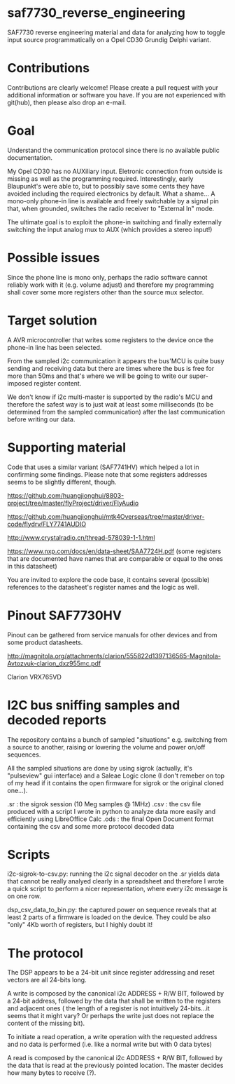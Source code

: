 # saf7730_reverse_engineering
SAF7730 reverse engineering material and data for analyzing how to toggle input source programmatically on a Opel CD30 Grundig Delphi variant.

# Contributions

Contributions are clearly welcome! Please create a pull request with your additional information or software you have. If you are not experienced with git(hub), then please also drop an e-mail. 

# Goal
Understand the communication protocol since there is no available public documentation.

My Opel CD30 has no AUXiliary input. Eletronic connection from outside is missing as well as the programming required. Interestingly, early Blaupunkt's were able to, but to possibly save some cents they have avoided including the required electronics by default. What a shame... A mono-only phone-in line is available and freely switchable by a signal pin that, when grounded, switches the radio receiver to "External In" mode.

The ultimate goal is to exploit the phone-in switching and finally externally switching the input analog mux to AUX (which provides a stereo input!)

# Possible issues

Since the phone line is mono only, perhaps the radio software cannot reliably work with it (e.g. volume adjust) and therefore my programming shall cover some more registers other than the source mux selector.

# Target solution

A AVR microcontroller that writes some registers to the device once the phone-in line has been selected.

From the sampled i2c communication it appears the bus'MCU is quite busy sending and receiving data but there are times where the bus is free for more than 50ms and that's where we will be going to write our super-imposed register content.

We don't know if i2c multi-master is supported by the radio's MCU and therefore the safest way is to just wait at least some milliseconds (to be determined from the sampled communication) after the last communication before writing our data.

# Supporting material

Code that uses a similar variant (SAF7741HV) which helped a lot in confirming some findings.
Please note that some registers addresses seems to be slightly different, though.

https://github.com/huangjionghui/8803-project/tree/master/flyProject/driver/FlyAudio

https://github.com/huangjionghui/mtk4Overseas/tree/master/driver-code/flydrv/FLY7741AUDIO

http://www.crystalradio.cn/thread-578039-1-1.html

https://www.nxp.com/docs/en/data-sheet/SAA7724H.pdf   (some registers that are documented have names that are comparable or equal to the ones in this datasheet)

You are invited to explore the code base, it contains several (possible) references to the datasheet's register names and the logic as well.

# Pinout SAF7730HV

Pinout can be gathered from service manuals for other devices and from some product datasheets.

http://magnitola.org/attachments/clarion/555822d1397136565-Magnitola-Avtozvuk-clarion_dxz955mc.pdf

Clarion VRX765VD

# I2C bus sniffing samples and decoded reports

The repository contains a bunch of sampled "situations" e.g. switching from a source to another, raising or lowering the volume and power on/off sequences.

All the sampled situations are done by using sigrok (actually, it's "pulseview" gui interface) and a Saleae Logic clone (I don't remeber on top of my head if it contains the open firmware for sigrok or the original cloned one...).

.sr  : the sigrok session (10 Meg samples @ 1MHz)
.csv : the csv file produced with a script I wrote in python to analyze data more easily and efficiently using LibreOffice Calc
.ods : the final Open Document format containing the csv and some more protocol decoded data

# Scripts

i2c-sigrok-to-csv.py: running the i2c signal decoder on the .sr yields data that cannot be really analyed clearly in a spreadsheet and therefore I wrote a quick script to perform a nicer representation, where every i2c message is on one row.

dsp_csv_data_to_bin.py: the captured power on sequence reveals that at least 2 parts of a firmware is loaded on the device. They could be also "only" 4Kb worth of registers, but I highly doubt it!

# The protocol

The DSP appears to be a 24-bit unit since register addressing and reset vectors are all 24-bits long.

A write is composed by the canonical i2c ADDRESS + R/W BIT, followed by a 24-bit address, followed by the data that shall be written to the registers and adjacent ones ( the length of a register is not intuitively 24-bits...it seems that it might vary? Or perhaps the write just does not replace the content of the missing bit).

To initiate a read operation, a write operation with the requested address and no data is performed (i.e. like a normal write but with 0 data bytes)

A read is composed by the canonical i2c ADDRESS + R/W BIT, followed by the data that is read at the previously pointed location. The master decides how many bytes to receive (?).
